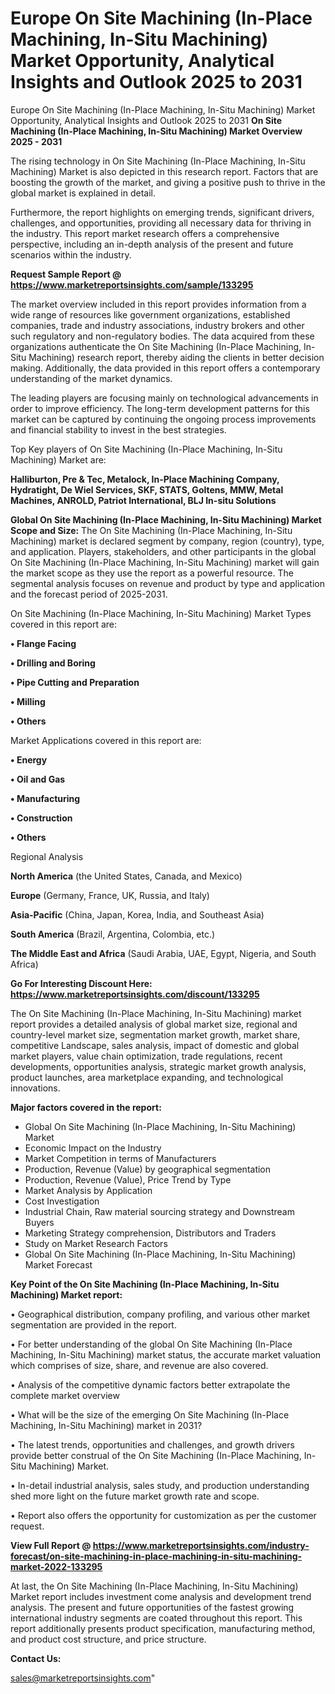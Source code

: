 # Europe On Site Machining (In-Place Machining, In-Situ Machining) Market Opportunity, Analytical Insights and Outlook 2025 to 2031
Europe On Site Machining (In-Place Machining, In-Situ Machining) Market Opportunity, Analytical Insights and Outlook 2025 to 2031
<Strong> On Site Machining (In-Place Machining, In-Situ Machining) Market Overview 2025 - 2031</strong>

The rising technology in On Site Machining (In-Place Machining, In-Situ Machining) Market is also depicted in this research report. Factors that are boosting the growth of the market, and giving a positive push to thrive in the global market is explained in detail.

Furthermore, the report highlights on emerging trends, significant drivers, challenges, and opportunities, providing all necessary data for thriving in the industry. This report market research offers a comprehensive perspective, including an in-depth analysis of the present and future scenarios within the industry.

<strong>Request Sample Report @ <a href=https://www.marketreportsinsights.com/sample/133295>https://www.marketreportsinsights.com/sample/133295</a></strong>

The market overview included in this report provides information from a wide range of resources like government organizations, established companies, trade and industry associations, industry brokers and other such regulatory and non-regulatory bodies. The data acquired from these organizations authenticate the On Site Machining (In-Place Machining, In-Situ Machining) research report, thereby aiding the clients in better decision making. Additionally, the data provided in this report offers a contemporary understanding of the market dynamics.

The leading players are focusing mainly on technological advancements in order to improve efficiency. The long-term development patterns for this market can be captured by continuing the ongoing process improvements and financial stability to invest in the best strategies.

Top Key players of On Site Machining (In-Place Machining, In-Situ Machining) Market are:

<strong>Halliburton, Pre & Tec, Metalock, In-Place Machining Company, Hydratight, De Wiel Services, SKF, STATS, Goltens, MMW, Metal Machines, ANROLD, Patriot International, BLJ In-situ Solutions</strong>

<strong><b>Global On Site Machining (In-Place Machining, In-Situ Machining) Market Scope and Size:</b></strong>
The On Site Machining (In-Place Machining, In-Situ Machining) market is declared segment by company, region (country), type, and application. Players, stakeholders, and other participants in the global On Site Machining (In-Place Machining, In-Situ Machining) market will gain the market scope as they use the report as a powerful resource. The segmental analysis focuses on revenue and product by type and application and the forecast period of 2025-2031.

On Site Machining (In-Place Machining, In-Situ Machining) Market Types covered in this report are:

<strong>• Flange Facing

• Drilling and Boring

• Pipe Cutting and Preparation

• Milling

• Others</strong>

Market Applications covered in this report are:

<strong>• Energy

• Oil and Gas

• Manufacturing

• Construction

• Others</strong> 

Regional Analysis

<strong>North America</strong> (the United States, Canada, and Mexico)

<strong>Europe</strong> (Germany, France, UK, Russia, and Italy)

<strong>Asia-Pacific</strong> (China, Japan, Korea, India, and Southeast Asia)

<strong>South America</strong> (Brazil, Argentina, Colombia, etc.)

<strong>The Middle East and Africa</strong> (Saudi Arabia, UAE, Egypt, Nigeria, and South Africa)

<strong>Go For Interesting Discount Here: <a href=https://www.marketreportsinsights.com/discount/133295>https://www.marketreportsinsights.com/discount/133295</a></strong>

The On Site Machining (In-Place Machining, In-Situ Machining) market report provides a detailed analysis of global market size, regional and country-level market size, segmentation market growth, market share, competitive Landscape, sales analysis, impact of domestic and global market players, value chain optimization, trade regulations, recent developments, opportunities analysis, strategic market growth analysis, product launches, area marketplace expanding, and technological innovations.

<strong><b>Major factors covered in the report:</b></strong>
<ul>
  <li>Global On Site Machining (In-Place Machining, In-Situ Machining) Market </li>
  <li>Economic Impact on the Industry</li>
  <li>Market Competition in terms of Manufacturers</li>
  <li>Production, Revenue (Value) by geographical segmentation</li>
  <li>Production, Revenue (Value), Price Trend by Type</li>
  <li>Market Analysis by Application</li>
  <li>Cost Investigation</li>
  <li>Industrial Chain, Raw material sourcing strategy and Downstream Buyers</li>
  <li>Marketing Strategy comprehension, Distributors and Traders</li>
  <li>Study on Market Research Factors</li>
  <li>Global On Site Machining (In-Place Machining, In-Situ Machining) Market Forecast</li>
</ul>

<strong><b>Key Point of the On Site Machining (In-Place Machining, In-Situ Machining) Market report:</b></strong>

• Geographical distribution, company profiling, and various other market segmentation are provided in the report.

• For better understanding of the global On Site Machining (In-Place Machining, In-Situ Machining) market status, the accurate market valuation which comprises of size, share, and revenue are also covered.

• Analysis of the competitive dynamic factors better extrapolate the complete market overview

• What will be the size of the emerging On Site Machining (In-Place Machining, In-Situ Machining) market in 2031?

• The latest trends, opportunities and challenges, and growth drivers provide better construal of the On Site Machining (In-Place Machining, In-Situ Machining) Market.

• In-detail industrial analysis, sales study, and production understanding shed more light on the future market growth rate and scope.

• Report also offers the opportunity for customization as per the customer request.

<strong><b>View Full Report @ <a href=https://www.marketreportsinsights.com/industry-forecast/on-site-machining-in-place-machining-in-situ-machining-market-2022-133295>https://www.marketreportsinsights.com/industry-forecast/on-site-machining-in-place-machining-in-situ-machining-market-2022-133295</a></b></strong>


At last, the On Site Machining (In-Place Machining, In-Situ Machining) Market report includes investment come analysis and development trend analysis. The present and future opportunities of the fastest growing international industry segments are coated throughout this report. This report additionally presents product specification, manufacturing method, and product cost structure, and price structure.

<strong>Contact Us:</strong>

sales@marketreportsinsights.com"
